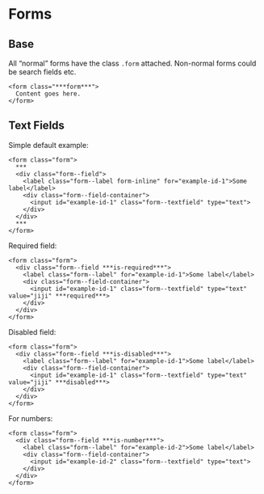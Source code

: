 # Forms

## Base

All “normal” forms have the class `.form` attached. Non-normal forms
could be search fields etc.

~~~
<form class="***form***">
  Content goes here.
</form>
~~~

## Text Fields

Simple default example:

~~~
<form class="form">
  ***
  <div class="form--field">
    <label class="form--label form-inline" for="example-id-1">Some label</label>
    <div class="form--field-container">
      <input id="example-id-1" class="form--textfield" type="text">
    </div>
  </div>
  ***
</form>
~~~

Required field:

~~~
<form class="form">
  <div class="form--field ***is-required***">
    <label class="form--label" for="example-id-1">Some label</label>
    <div class="form--field-container">
      <input id="example-id-1" class="form--textfield" type="text" value="jiji" ***required***>
    </div>
  </div>
</form>
~~~

Disabled field:

~~~
<form class="form">
  <div class="form--field ***is-disabled***">
    <label class="form--label" for="example-id-1">Some label</label>
    <div class="form--field-container">
      <input id="example-id-1" class="form--textfield" type="text" value="jiji" ***disabled***>
    </div>
  </div>
</form>
~~~

For numbers:

~~~
<form class="form">
  <div class="form--field ***is-number***">
    <label class="form--label" for="example-id-2">Some label</label>
    <div class="form--field-container">
      <input id="example-id-2" class="form--textfield" type="text">
    </div>
  </div>
</form>
~~~
